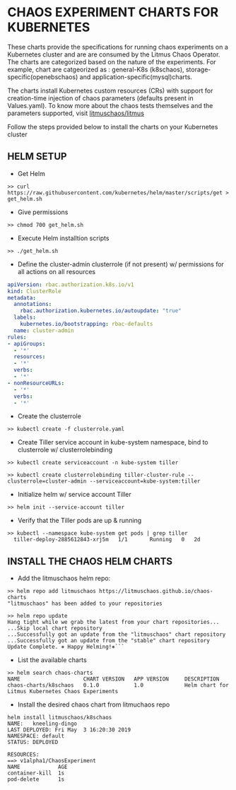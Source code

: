 # CHAOS EXPERIMENT CHARTS FOR KUBERNETES

These charts provide the specifications for running chaos experiments on a Kubernetes 
cluster and are are consumed by the Litmus Chaos Operator. The charts are categorized
based on the nature of the experiments. For example, chart are catgeorized as : general-K8s
(k8schaos), storage-specific(openebschaos) and application-specific(mysql)charts.  

The charts install Kubernetes custom resources (CRs) with support for creation-time 
injection of chaos parameters (defaults present in Values.yaml). To know more about the
chaos tests themselves and the parameters supported, visit [litmuschaos/litmus](https://github.com/litmuschaos/litmus)

Follow the steps provided below to install the charts on your Kubernetes cluster

## HELM SETUP

- Get Helm

```>> curl https://raw.githubusercontent.com/kubernetes/helm/master/scripts/get > get_helm.sh```

- Give permissions 

```>> chmod 700 get_helm.sh```

- Execute Helm installtion scripts

```>> ./get_helm.sh```

- Define the cluster-admin clusterrole (if not present) w/ permissions for all actions on all resources

```yaml
apiVersion: rbac.authorization.k8s.io/v1
kind: ClusterRole
metadata:
  annotations:
    rbac.authorization.kubernetes.io/autoupdate: "true"
  labels:
    kubernetes.io/bootstrapping: rbac-defaults
  name: cluster-admin
rules:
- apiGroups:
  - '*'
  resources:
  - '*'
  verbs:
  - '*'
- nonResourceURLs:
  - '*'
  verbs:
  - '*'
```

- Create the clusterrole 

```
>> kubectl create -f clusterrole.yaml
```

- Create Tiller service account in kube-system namespace, bind to clusterrole w/ clusterrolebinding

```
>> kubectl create serviceaccount -n kube-system tiller

>> kubectl create clusterrolebinding tiller-cluster-rule --clusterrole=cluster-admin --serviceaccount=kube-system:tiller
```

- Initialize helm w/ service account Tiller

```
>> helm init --service-account tiller
```

- Verify that the Tiller pods are up & running

```
>> kubectl --namespace kube-system get pods | grep tiller
  tiller-deploy-2885612843-xrj5m   1/1       Running   0   2d
```


## INSTALL THE CHAOS HELM CHARTS

- Add the litmuschaos helm repo: 

```
>> helm repo add litmuschaos https://litmuschaos.github.io/chaos-charts
"litmuschaos" has been added to your repositories

>> helm repo update
Hang tight while we grab the latest from your chart repositories...
...Skip local chart repository
...Successfully got an update from the "litmuschaos" chart repository
...Successfully got an update from the "stable" chart repository
Update Complete. ⎈ Happy Helming!⎈```
```

- List the available charts 

```
>> helm search chaos-charts
NAME                    CHART VERSION   APP VERSION     DESCRIPTION                                       
chaos-charts/k8schaos   0.1.0           1.0             Helm chart for Litmus Kubernetes Chaos Experiments
```

- Install the desired chaos chart from litmuchaos repo

```
helm install litmuschaos/k8schaos
NAME:   kneeling-dingo
LAST DEPLOYED: Fri May  3 16:20:30 2019
NAMESPACE: default
STATUS: DEPLOYED

RESOURCES:
==> v1alpha1/ChaosExperiment
NAME            AGE
container-kill  1s
pod-delete      1s
```
